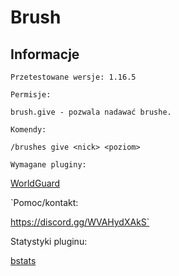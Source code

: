 # Brush

## Informacje

`Przetestowane wersje: 1.16.5`

`Permisje:`

`brush.give - pozwala nadawać brushe.`

`Komendy:`

`/brushes give <nick> <poziom>`

`Wymagane pluginy:`

[WorldGuard](https://dev.bukkit.org/projects/worldguard/files)


`Pomoc/kontakt: 

https://discord.gg/WVAHydXAkS`

Statystyki pluginu: 

[bstats](https://bstats.org/plugin/bukkit/Brush/13843)
